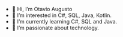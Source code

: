 - 👋 Hi, I’m Otavio Augusto
- 👀 I’m interested in C#, SQL, Java, Kotlin.
- 🌱 I’m currently learning C#, SQL and Java.
- 💞️ I’m passionate about technology.

<!---
otaviodasilveira/otaviodasilveira is a ✨ special ✨ repository because its `README.md` (this file) appears on your GitHub profile.
You can click the Preview link to take a look at your changes.
--->
